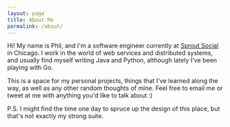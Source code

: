 ```yaml
---
layout: page
title: About Me
permalink: /about/
---
```


Hi! My name is Phil, and I'm a software engineer currently at [Sprout Social][sprout-social] in Chicago. I work in the world of web services and distributed systems, and usually find myself writing Java and Python, although lately I've been playing with Go.

This is a space for my personal projects, things that I've learned along the way, as well as any other random thoughts of mine. Feel free to email me or tweet at me with anything you'd like to talk about :)

P.S. I might find the time one day to spruce up the design of this place, but that's not exactly my strong suite.

[sprout-social]: http://sproutsocial.com/
